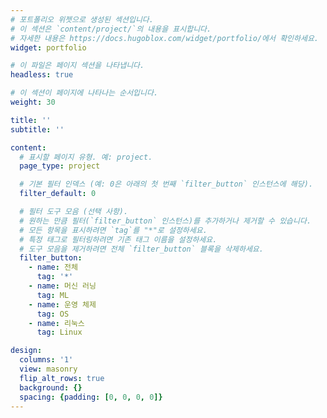 ```yaml
---
# 포트폴리오 위젯으로 생성된 섹션입니다.
# 이 섹션은 `content/project/`의 내용을 표시합니다.
# 자세한 내용은 https://docs.hugoblox.com/widget/portfolio/에서 확인하세요.
widget: portfolio

# 이 파일은 페이지 섹션을 나타냅니다.
headless: true

# 이 섹션이 페이지에 나타나는 순서입니다.
weight: 30

title: ''
subtitle: ''

content:
  # 표시할 페이지 유형. 예: project.
  page_type: project

  # 기본 필터 인덱스 (예: 0은 아래의 첫 번째 `filter_button` 인스턴스에 해당).
  filter_default: 0

  # 필터 도구 모음 (선택 사항).
  # 원하는 만큼 필터(`filter_button` 인스턴스)를 추가하거나 제거할 수 있습니다.
  # 모든 항목을 표시하려면 `tag`를 "*"로 설정하세요.
  # 특정 태그로 필터링하려면 기존 태그 이름을 설정하세요.
  # 도구 모음을 제거하려면 전체 `filter_button` 블록을 삭제하세요.
  filter_button:
    - name: 전체
      tag: '*'
    - name: 머신 러닝
      tag: ML
    - name: 운영 체제
      tag: OS
    - name: 리눅스
      tag: Linux

design:
  columns: '1'
  view: masonry
  flip_alt_rows: true
  background: {}
  spacing: {padding: [0, 0, 0, 0]}
---
```

